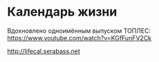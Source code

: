 # Календарь жизни

Вдохновлено одноимённым выпуском ТОПЛЕС: https://www.youtube.com/watch?v=KGfFunFV2Ck

http://lifecal.serabass.net
